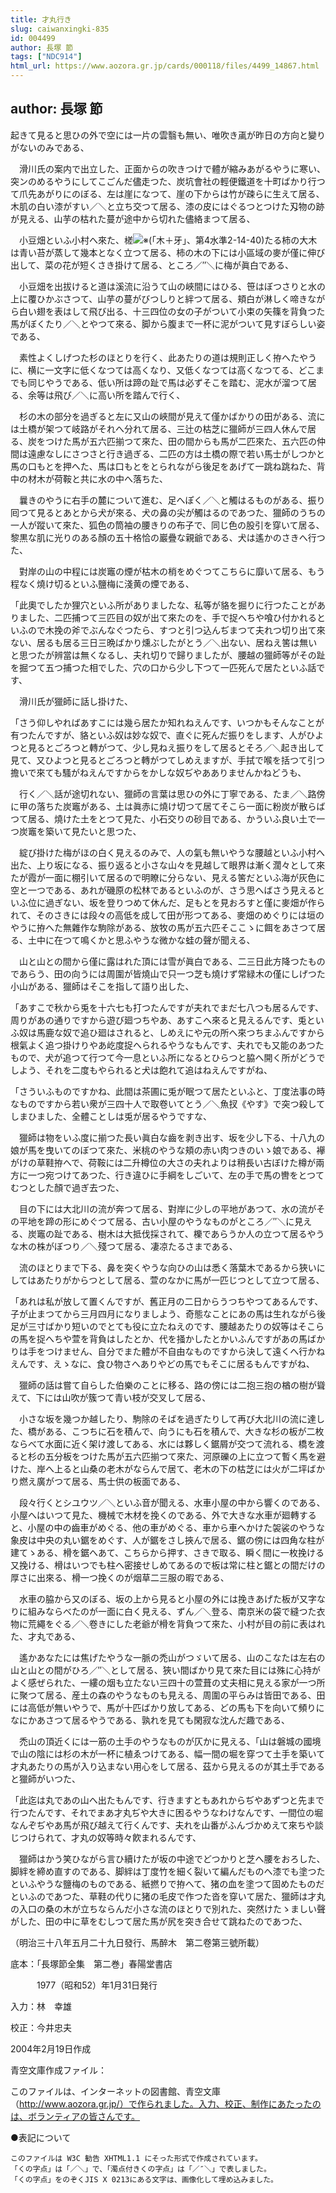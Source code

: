 ```yaml
---
title: 才丸行き
slug: caiwanxingki-835
id: 004499
author: 長塚 節
tags: ["NDC914"]
html_url: https://www.aozora.gr.jp/cards/000118/files/4499_14867.html
---
```


## author: 長塚 節

起きて見ると思ひの外で空には一片の雲翳も無い、唯吹き颪が昨日の方向と變りがないのみである、

　滑川氏の案内で出立した、正面からの吹きつけで體が縮みあがるやうに寒い、突ンのめるやうにしてこごんだ儘走つた、炭坑會社の輕便鐵道を十町ばかり行つて爪先あがりにのぼる、左は崖になつて、崖の下からは竹が疎らに生えて居る、木肌の白い漆がすい／＼と立ち交つて居る、漆の皮にはぐるつとつけた刄物の跡が見える、山芋の枯れた蔓が途中から切れた儘絡まつて居る、

　小豆畑といふ小村へ來た、槎![※(「木＋牙」、第4水準2-14-40)](https://www.aozora.gr.jp/cards/000118/files/../../../gaiji/2-14/2-14-40.png)たる柿の大木は青い苔が蒸して幾本となく立つて居る、柿の木の下には小區域の麥が僅に伸び出して、菜の花が短くさき掛けて居る、ところ／″＼に梅が眞白である、

　小豆畑を出拔けると道は溪流に沿うて山の峽間にはひる、笹はぼつさりと水の上に覆ひかぶさつて、山芋の蔓がびつしりと絆つて居る、頬白が淋しく啼きながら白い翅を表はして飛び出る、十三四位の女の子がついて小束の矢篠を背負つた馬がぼくたり／＼とやつて來る、脚から腹まで一杯に泥がついて見すぼらしい姿である、

　素性よくしげつた杉のほとりを行く、此あたりの道は規則正しく拵へたやうに、横に一文字に低くなつては高くなり、又低くなつては高くなつてる、どこまでも同じやうである、低い所は蹄の趾で馬は必ずそこを踏む、泥水が溜つて居る、余等は飛び／＼に高い所を踏んで行く、

　杉の木の部分を過ぎると左に又山の峽間が見えて僅かばかりの田がある、流には土橋が架つて岐路がそれへ分れて居る、三辻の枯芝に獵師が三四人休んで居る、炭をつけた馬が五六匹揃つて來た、田の間からも馬が二匹來た、五六匹の仲間は遠慮なしにさつさと行き過ぎる、二匹の方は土橋の際で若い馬士がしつかと馬の口もとを押へた、馬は口もとをとられながら後足をあげて一跳ね跳ねた、背中の材木が荷鞍と共に水の中へ落ちた、

　曩きのやうに右手の麓について進む、足へぽく／＼と觸はるものがある、振り囘つて見るとあとから犬が來る、犬の鼻の尖が觸はるのであつた、獵師のうちの一人が蹤いて來た、狐色の筒袖の腰きりの布子で、同じ色の股引を穿いて居る、黎黒な肌に光りのある顏の五十格恰の巖疊な親爺である、犬は遙かのさきへ行つた、

　對岸の山の中程には炭竈の煙が枯木の梢をめぐつてこちらに靡いて居る、もう程なく燒け切るといふ鹽梅に淺黄の煙である、

「此奧でしたか狸穴といふ所がありましたな、私等が貉を掘りに行つたことがありました、二匹捕つて三匹目の奴が出て來たのを、手で捉へちや喰ひ付かれるといふので木挽の斧でぶんなぐつたら、すつと引つ込んぢまつて夫れつ切り出て來ない、居るも居る三日三晩ばかり燻ぶしたがとう／＼出ない、居ねえ筈は無いと思つたが辨當は無くなるし、夫れ切りで歸りましたが、腰越の獵師等がその趾を掘つて五つ捕つた相でした、穴の口から少し下つて一匹死んで居たといふ話です、

　滑川氏が獵師に話し掛けた、

「さう仰しやればあすこには幾ら居たか知れねえんです、いつかもそんなことが有つたんですが、貉といふ奴は妙な奴で、直ぐに死んだ振りをします、人がひよつと見るとごろつと轉がつて、少し見ねえ振りをして居るとそろ／＼起き出して見て、又ひよつと見るとごろつと轉がつてしめえますが、手拭で喉を括つて引つ擔いで來ても騷がねえんですからをかしな奴ぢやあありませんかねどうも、

　行く／＼話が途切れない、獵師の言葉は思ひの外に丁寧である、たま／＼路傍に甲の落ちた炭竈がある、土は眞赤に燒け切つて居てそこら一面に粉炭が散らばつて居る、燒けた土をとつて見た、小石交りの砂目である、かういふ良い土で一つ炭竈を築いて見たいと思つた、

　綻び掛けた梅がほの白く見えるのみで、人の氣も無いやうな腰越といふ小村へ出た、上り坂になる、振り返ると小さな山々を見越して眼界は漸く濶々として來たが霞が一面に棚引いて居るので明瞭に分らない、見える筈だといふ海が灰色に空と一つである、あれが磯原の松林であるといふのが、さう思へばさう見えるといふ位に過ぎない、坂を登りつめて休んだ、足もとを見おろすと僅に麥畑が作られて、そのさきには段々の高低を成して田が形つてある、麥畑のめぐりには垣のやうに拵へた無雜作な駒除がある、放牧の馬が五六匹そここゝに餌をあさつて居る、土中に在つて鳴くかと思ふやうな微かな蛙の聲が聞える、

　山と山との間から僅に露はれた頂には雪が眞白である、二三日此方降つたものであらう、田の向うには周圍が皆燒山で只一つ芝も燒けず常緑木の僅にしげつた小山がある、獵師はそこを指して語り出した、

「あすこで秋から兎を十六七も打つたんですが夫れでまだ七八つも居るんです、周りがあの通りですから遊び廻つちやあ、あすこへ來ると見えるんです、兎といふ奴は馬鹿な奴で追ひ廻はされると、しめえにや元の所へ來つちまふんですから根氣よく追つ掛けりやあ屹度捉へられるやうなもんです、夫れでも又能のあつたもので、犬が追つて行つて今一息といふ所になるとひらつと脇へ開く所がどうでしよう、それを二度もやられると犬は飽れて追はねえんですがね、

「さういふものですかね、此間は茶圃に兎が眠つて居たといふと、丁度法事の時なものですから若い衆が三四十人で取卷いてとう／＼魚扠《やす》で突つ殺してしまひました、全體ことしは兎が居るやうですな、

　獵師は物をいふ度に揃つた長い眞白な齒を剥き出す、坂を少し下る、十八九の娘が馬を曳いてのぼつて來た、米桃のやうな頬の赤い肉つきのいゝ娘である、襷がけの草鞋拵へで、荷鞍には二升樽位の大さの夫れよりは稍長い古ぼけた樽が兩方に一つ宛つけてあつた、行き違ひに手綱をしごいて、左の手で馬の轡をとつてむつとした顏で過ぎ去つた、

　目の下には大北川の流が奔つて居る、對岸に少しの平地があつて、水の流がその平地を蹄の形にめぐつて居る、古い小屋のやうなものがところ／″＼に見える、炭竈の趾である、樹木は大抵伐採されて、櫟であらうか人の立つて居るやうな木の株がぼつり／＼殘つて居る、凄凉たるさまである、

　流のほとりまで下る、鼻を突くやうな向ひの山は悉く落葉木であるから狹いにしてはあたりがからつとして居る、萱のなかに馬が一匹じつとして立つて居る、

「あれは私が放して置くんですが、舊正月の二日からうつちやつてあるんです、子が止まつてから三月四月になりましよう、奇態なことにあの馬は生れながら後足が三寸ばかり短いのでとても役に立たねえのです、腰越あたりの奴等はそこらの馬を捉へちや萱を背負はしたとか、代を掻かしたとかいふんですがあの馬ばかりは手をつけません、自分でまた體が不自由なものですから決して遠くへ行かねえんです、えゝなに、食ひ物さへありやどの馬でもそこに居るもんですがね、

　獵師の話は嘗て自らした伯樂のことに移る、路の傍には二抱三抱の楢の樹が聳えて、下には山吹が簇つて青い枝が交叉して居る、

　小さな坂を幾つか越したり、駒除のそばを過ぎたりして再び大北川の流に達した、橋がある、こつちに石を積んで、向うにも石を積んで、大きな杉の板が二枚ならべて水面に近く架け渡してある、水には夥しく鋸屑が交つて流れる、橋を渡ると杉の五分板をつけた馬が五六匹揃つて來た、河原礫の上に立つて暫く馬を避けた、岸へ上ると山桑の老木がならんで居て、老木の下の枯芝には火が二坪ばかり燃え廣がつて居る、馬士供の板面である、

　段々行くとシユウツ／＼といふ音が聞える、水車小屋の中から響くのである、小屋へはいつて見た、機械で木材を挽くのである、外で大きな水車が廻轉すると、小屋の中の齒車がめぐる、他の車がめぐる、車から車へかけた袈裟のやうな象皮は中央の丸い鋸をめぐす、人が鋸をさし挾んで居る、鋸の傍には四角な柱が建てゝある、榾を鋸へあて、こちらから押す、さきで取る、瞬く間に一枚挽ける又挽ける、榾はいつでも柱へ密接せしめてあるので板は常に柱と鋸との間だけの厚さに出來る、榾一つ挽くのが烟草二三服の暇である、

　水車の脇から又のぼる、坂の上から見ると小屋の外には挽きあげた板が又字なりに組みならべたのが一面に白く見える、ずん／＼登る、南京米の袋で縫つた衣物に荒繩をぐる／＼卷きにした老爺が榾を背負つて來た、小村が目の前に表はれた、才丸である、

　遙かあなたには焦げたやうな一脈の禿山がつゞいて居る、山のこなたは左右の山と山との間がひろ／″＼として居る、狹い間ばかり見て來た目には殊に心持がよく感ぜられた、一縷の烟も立たない三四十の萱葺の丈夫相に見える家が一つ所に聚つて居る、産土の森のやうなものも見える、周圍の平らみは皆田である、田には高低が無いやうで、馬が十匹ばかり放してある、どの馬も下を向いて頻りになにかあさつて居るやうである、孰れを見ても閑寂な沈んだ趣である、

　禿山の頂近くには一筋の土手のやうなものが仄かに見える、「山は磐城の國境で山の陰には杉の木が一杯に植ゑつけてある、幅一間の堀を穿つて土手を築いて才丸あたりの馬が入り込まない用心をして居る、茲から見えるのが其土手であると獵師がいつた、

「此迄は丸であの山へ出たもんです、行きますともあれからぢやあずつと先まで行つたんです、それでまあ才丸ぢや大きに困るやうなわけなんです、一間位の堀なんぞぢやあ馬が飛び越えて行くんです、夫れを山番がふんづかめえて來ちや談じつけられて、才丸の奴等時々飮まれるんです、

　獵師はかう笑ひながら言ひ續けたが坂の中途でどつかりと芝へ腰をおろした、脚絆を締め直すのである、脚絆は丁度竹を細く裂いて編んだものへ漆でも塗つたといふやうな鹽梅のものである、紙撚りで拵へて、猪の血を塗つて固めたものだといふのであつた、草鞋の代りに猪の毛皮で作つた沓を穿いて居た、獵師は才丸の入口の桑の木が立ちならんだ小さな流のほとりで別れた、突然けたゝましい聲がした、田の中に草をむしつて居た馬が尻を突き合せて跳ねたのであつた、

（明治三十八年五月二十九日發行、馬醉木　第二卷第三號所載）













底本：「長塚節全集　第二巻」春陽堂書店


　　　1977（昭和52）年1月31日発行

入力：林　幸雄

校正：今井忠夫

2004年2月19日作成

青空文庫作成ファイル：

このファイルは、インターネットの図書館、青空文庫（http://www.aozora.gr.jp/）で作られました。入力、校正、制作にあたったのは、ボランティアの皆さんです。











●表記について


	このファイルは W3C 勧告 XHTML1.1 にそった形式で作成されています。
	「くの字点」は「／＼」で、「濁点付きくの字点」は「／″＼」で表しました。
	「くの字点」をのぞくJIS X 0213にある文字は、画像化して埋め込みました。